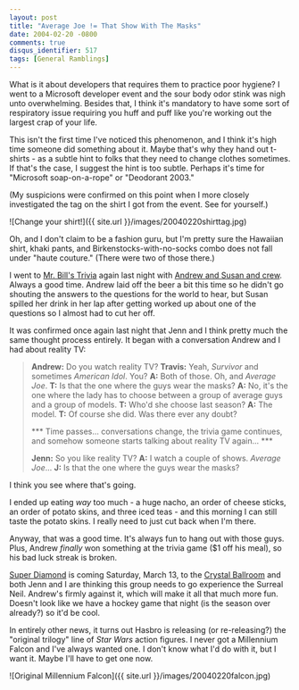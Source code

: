 ```yaml
---
layout: post
title: "Average Joe != That Show With The Masks"
date: 2004-02-20 -0800
comments: true
disqus_identifier: 517
tags: [General Ramblings]
---
```

What is it about developers that requires them to practice poor hygiene?
I went to a Microsoft developer event and the sour body odor stink was
nigh unto overwhelming. Besides that, I think it's mandatory to have
some sort of respiratory issue requiring you huff and puff like you're
working out the largest crap of your life.

 This isn't the first time I've noticed this phenomenon, and I think
it's high time someone did something about it. Maybe that's why they
hand out t-shirts - as a subtle hint to folks that they need to change
clothes sometimes. If that's the case, I suggest the hint is too subtle.
Perhaps it's time for "Microsoft soap-on-a-rope" or "Deodorant 2003."

 (My suspicions were confirmed on this point when I more closely
investigated the tag on the shirt I got from the event. See for
yourself.)

 ![Change your
shirt!]({{ site.url }}/images/20040220shirttag.jpg)

 Oh, and I don't claim to be a fashion guru, but I'm pretty sure the
Hawaiian shirt, khaki pants, and Birkenstocks-with-no-socks combo does
not fall under "haute couture." (There were two of those there.)

 I went to [Mr. Bill's Trivia](http://www.mrbillstrivia.com) again last
night with [Andrew and Susan and
crew](/archive/2004/01/30/pursuing-trivia.aspx). Always a good time.
Andrew laid off the beer a bit this time so he didn't go shouting the
answers to the questions for the world to hear, but Susan spilled her
drink in her lap after getting worked up about one of the questions so I
almost had to cut her off.

 It was confirmed once again last night that Jenn and I think pretty
much the same thought process entirely. It began with a conversation
Andrew and I had about reality TV:

> **Andrew:** Do you watch reality TV?
>  **Travis:** Yeah, *Survivor* and sometimes *American Idol*. You?
>  **A:** Both of those. Oh, and *Average Joe*.
>  **T:** Is that the one where the guys wear the masks?
>  **A:** No, it's the one where the lady has to choose between a group
> of average guys and a group of models.
>  **T:** Who'd she choose last season?
>  **A:** The model.
>  **T:** Of course she did. Was there ever any doubt?
>
>  \*\*\* Time passes... conversations change, the trivia game
> continues, and somehow someone starts talking about reality TV
> again... \*\*\*
>
>  **Jenn:** So you like reality TV?
>  **A:** I watch a couple of shows. *Average Joe*...
>  **J:** Is that the one where the guys wear the masks?



 I think you see where that's going.

 I ended up eating *way* too much - a huge nacho, an order of cheese
sticks, an order of potato skins, and three iced teas - and this morning
I can still taste the potato skins. I really need to just cut back when
I'm there.

 Anyway, that was a good time. It's always fun to hang out with those
guys. Plus, Andrew *finally* won something at the trivia game ($1 off
his meal), so his bad luck streak is broken.

 [Super Diamond](http://www.superdiamond.com/) is coming Saturday, March
13, to the [Crystal
Ballroom](http://www.mcmenamins.com/Crystal/crysched.html) and both Jenn
and I are thinking this group needs to go experience the Surreal Neil.
Andrew's firmly against it, which will make it all that much more fun.
Doesn't look like we have a hockey game that night (is the season over
already?) so it'd be cool.

 In entirely other news, it turns out Hasbro is releasing (or
re-releasing?) the "original trilogy" line of *Star Wars* action
figures. I never got a Millennium Falcon and I've always wanted one. I
don't know what I'd do with it, but I want it. Maybe I'll have to get
one now.

 ![Original Millennium
Falcon]({{ site.url }}/images/20040220falcon.jpg)
